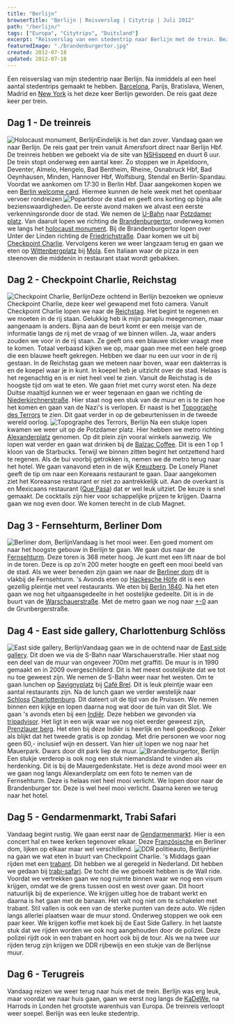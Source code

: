 ```yaml
---
title: "Berlijn"
browserTitle: "Berlijn | Reisverslag | Citytrip | Juli 2012"
path: "/berlijn/"
tags: ["Europa", "Citytrips", "Duitsland"]
excerpt: "Reisverslag van een stedentrip naar Berlijn met de trein. Bezienswaardigheden: Brandenburgtor, Checkpoint Charlie, Reichstag en de Berlijnse Muur"
featuredImage: "./brandenburgertor.jpg"
created: 2012-07-18
updated: 2012-07-18
---
```


Een reisverslag van mijn stedentrip naar Berlijn. Na inmiddels al een heel aantal stedentrips gemaakt te hebben. [Barcelona](./barcelona "Reisverslag Barcelona"), Parijs, Bratislava, Wenen, Madrid en [New York](/new-york "Reisverslag New York") is het deze keer Berlijn geworden. De reis gaat deze keer per trein.

## Dag 1 - De treinreis

![Holocaust monument, Berlijn](./holocaust-monument.jpg)Eindelijk is het dan zover. Vandaag gaan we naar Berlijn. De reis gaat per trein vanuit Amersfoort direct naar Berlijn Hbf. De treinreis hebben we geboekt via de site van [NSHispeed](http://www.nshispeed.nl/nl/onze-bestemmingen/trein-duitsland/trein-naar-berlijn "NSHispeed") en duurt 6 uur. De trein stopt onderweg een aantal keer. Zo stoppen we in Apeldoorn, Deventer, Almelo, Hengelo, Bad Bentheim, Rheine, Osnabruck Hbf, Bad Oeynhausen, Minden, Hannover Hbf, Wolfsburg, Stendal en Berlin-Spandau. Voordat we aankomen om 17:30 in Berlin Hbf. Daar aangekomen kopen we een [Berlin welcome card](http://www.visitberlin.de/de/welcomecard "Berlin welcome card"). Hiermee kunnen de hele week met het openbaar vervoer rondreizen ![Popart](./popart.jpg)door de stad en geeft ons korting op bijna alle bezienswaardigheden. De eerste avond maken we alvast een eerste verkenningsronde door de stad. We nemen de [U-Bahn](https://nl.wikipedia.org/wiki/Metro_van_Berlijn "U-Bahn") naar [Potzdamer platz](https://nl.wikipedia.org/wiki/Potsdamer_Platz "Potsdamer Platz"). Van daaruit lopen we richting de [Brandenburgertor](https://nl.wikipedia.org/wiki/Brandenburger_Tor_(Berlijn) "Brandenburger Tor"), onderweg komen we langs het [holocaust monument](https://nl.wikipedia.org/wiki/Holocaust-Mahnmal "Holocaust monument"). Bij de Brandenburgertor lopen over Unter der Linden richting de [Friedrichstraße](https://nl.wikipedia.org/wiki/Friedrichstrasse "Friedrichstrasse"). Daar komen we uit bij [Checkpoint Charlie](https://nl.wikipedia.org/wiki/Checkpoint_Charlie "Checkpoint Charlie"). Vervolgens keren we weer langzaam terug en gaan we eten op [Wittenbergplatz](https://nl.wikipedia.org/wiki/Wittenbergplatz "Wittenbergplatz") bij [Mola](http://www.restaurant-mola.de/ "Restaurant Mola"). Een Italiaan waar de pizza in een steenoven die middenin in restaurant staat wordt gebakken.

## Dag 2 - Checkpoint Charlie, Reichstag

![Checkpoint Charlie, Berlijn](./checkpoint-charlie.jpg)Deze ochtend in Berlijn bezoeken we opnieuw Checkpoint Charlie, deze keer wel gewapend met foto camera. Vanuit Checkpoint Charlie lopen we naar de [Reichstag](https://nl.wikipedia.org/wiki/Rijksdaggebouw "Reichstag"). Het begint te regenen en we moeten in de rij staan. Gelukkig heb ik mijn paraplu meegenomen, maar aangenaam is anders. Bijna aan de beurt komt er een meisje van de informatie langs de rij met de vraag of we binnen willen. Ja, waar anders zouden we voor in de rij staan. Ze geeft ons een blauwe sticker vraagt mee te komen. Totaal verbaasd kijken we op, maar gaan mee met een hele groep die een blauwe heeft gekregen. Hebben we daar nu een uur voor in de rij gestaan. In de Reichstag gaan we meteen naar boven, waar een dakterras is en de koepel waar je in kunt. In koepel heb je uitzicht over de stad. Helaas is het regenachtig en is er niet heel veel te zien. Vanuit de Reichstag is de hoogste tijd om wat te eten. We gaan friet met curry worst eten. Na deze Duitse maaltijd kunnen we er weer tegenaan en gaan we richting de [Niederkirchnerstraße](https://en.wikipedia.org/wiki/Niederkirchnerstra%C3%9Fe "Niederkirchnerstraße"). Hier staat nog een stuk van de muur en is te zien hoe het komen en gaan van de Nazi's is verlopen. Er naast is het [Topographe des Terrors](http://www.topographie.de/ "Topographe des Terrors") te zien. Dit gaat verder in op de gebeurtenissen in de tweede wereld oorlog. ![Topographe des Terrors, Berlijn](./topographe-des-terrors.jpg) Na een stukje lopen kwamen we weer uit op de Potzdamer platz. Hier hebben we metro richting [Alexanderplatz](https://nl.wikipedia.org/wiki/Alexanderplatz "Alexanderplatz") genomen. Op dit plein zijn vooral winkels aanwezig. We lopen wat verder en gaan wat drinken bij de [Balzac Coffee](https://nl.wikipedia.org/wiki/Balzac_Coffee "Balzac Coffee"). Dit is een 1 op 1 kloon van de Starbucks. Terwijl we binnen zitten begint het ontzettend hard te regenen. Als de bui voorbij getrokken is, nemen we de metro terug naar het hotel. We gaan vanavond eten in de wijk [Kreuzberg](https://nl.wikipedia.org/wiki/Berlin-Kreuzberg "Kreuzberg"). De Lonely Planet geeft de tip om naar een Koreaans restaurant te gaan. Daar aangekomen ziet het Koreaanse restaurant er niet zo aantrekkelijk uit. Aan de overkant is en Mexicaans restaurant ([Que Pasa](http://www.quepasa.at/ "Que Pasa")) dat er wel leuk uitziet. De keuze is snel gemaakt. De cocktails zijn hier voor schappelijke prijzen te krijgen. Daarna gaan we nog even door. We komen terecht in de club Magnet.

## Dag 3 - Fernsehturm, Berliner Dom

![Berliner dom, Berlijn](./berliner-dom.jpg)Vandaag is het mooi weer. Een goed moment om naar het hoogste gebouw in Berlijn te gaan. We gaan dus naar de [Fernsehturm](https://nl.wikipedia.org/wiki/Fernsehturm "Fernsehturm"). Deze toren is 368 meter hoog. Je kunt met een lift naar de bol in de toren. Deze is op zo'n 200 meter hoogte en geeft een mooi beeld van de stad. Als we weer beneden zijn gaan we naar de [Berliner dom](https://nl.wikipedia.org/wiki/Berliner_Dom "Berliner Dom") dit is vlakbij de Fernsehturm. 's Avonds eten op [Hackesche Höfe](https://nl.wikipedia.org/wiki/Hackesche_H%C3%B6fe "Hackesche Höfe") dit is een gezellig pleintje met veel restaurants. We eten bij [Berlin 1840](http://www.berlin-1840.de/ "Berlin 1840"). Na het eten gaan we nog het uitgaansgedeelte in het oostelijke gedeelte. Dit is in de buurt van de [Warschauerstraße](https://nl.wikipedia.org/wiki/Warschauer_Stra%C3%9Fe "Warschauer Straße"). Met de metro gaan we nog naar [+-0](http://plusminusnull-berlin.de/ "+-0") aan de Grunbergerstraße.

## Dag 4 - East side gallery, Charlottenburg Schlöss

![East side gallery, Berlijn](./east-side-gallery.jpg)Vandaag gaan we in de ochtend naar de [East side gallery](https://nl.wikipedia.org/wiki/East_Side_Gallery "East side gallery"). Dit doen we via de S-Bahn naar Warschauerstraße. Hier staat nog een deel van de muur van ongeveer 700m met graffiti. De muur is in 1990 gemaakt en in 2009 overgeschilderd. Dit is het meest oostelijkste dat we tot nu toe geweest zijn. We nemen de S-Bahn weer naar het westen. Om te gaan lunchen op [Savignyplatz](http://de.wikipedia.org/wiki/Savignyplatz "Savignyplatz") bij [Café Brel](http://www.cafebrel.de "Brel"). Dit is leuk pleintje waar een aantal restaurants zijn. Na de lunch gaan we verder westelijk naar [Schloss](https://nl.wikipedia.org/wiki/Slot_Charlottenburg "Charlottenburg Schloss") [Charlottenburg](https://nl.wikipedia.org/wiki/Slot_Charlottenburg "Charlottenburg Schloss"). Dit dateert uit de tijd van de Pruissen. We nemen binnen een kijkje en lopen daarna nog wat door de tuin van dit Slot. We gaan 's avonds eten bij een [Indiër](http://www.maharadscha2.de/ "Maharadscha 2"). Deze hebben we gevonden via [tripadvisor](http://www.tripadvisor.nl/ "Trip advisor"). Het ligt in een wijk waar we nog niet eerder geweest zijn, [Prenzlauer berg](https://nl.wikipedia.org/wiki/Prenzlauer_Berg "Prenzlauer berg"). Het eten bij deze Indiër is heerlijk en heel goedkoop. Zeker als blijkt dat het tweede gratis is op zondag. Met drie personen we voor nog geen 60,- inclusief wijn en dessert. Van hier uit lopen we nog naar het Mauerpark. Dwars door dit park liep de muur. ![Brandenburgertor, Berlijn](./brandenburgertor.jpg)Een stukje verderop is ook nog een stuk niemandsland te vinden als herdenking. Dit is bij de Mauergedenkstate. Het is deze avond mooi weer en we gaan nog langs Alexanderplatz om een foto te nemen van de Fernsehturm. Deze is helaas niet heel mooi verlicht. We lopen door naar de Brandenburger tor. Deze is wel heel mooi verlicht. Daarna keren we terug naar het hotel.

## Dag 5 - Gendarmenmarkt, Trabi Safari

Vandaag begint rustig. We gaan eerst naar de [Gendarmenmarkt](https://nl.wikipedia.org/wiki/Gendarmenmarkt "Gendarmenmarkt"). Hier is een concert hal en twee kerken tegenover elkaar. Deze [Französische](https://nl.wikipedia.org/wiki/Franz%C3%B6sischer_Dom "Französische Dom") en Berliner dom, lijken op elkaar maar wel verschillend. ![DDR politieauto, Berlijn](./ddr-politie.jpg)Hier na gaan we wat eten in buurt van Checkpoint Charlie. 's Middags gaan rijden met een [trabant](https://nl.wikipedia.org/wiki/Trabant "Trabant"). Dit hebben we al geregeld in Nederland. Dit hebben we gedaan bij [trabi-safari](http://www.trabi-safari.de "Trabi Safari"). De tocht die we geboekt hebben is de Wall ride. Voordat we vertrekken gaan we nog ruimte binnen waar we nog een visum krijgen, omdat we de grens tussen oost en west over gaan. Dit hoort natuurlijk bij de experience. We krijgen uitleg hoe de trabant werkt en daarna is het gaan met de banaan. Het valt nog niet om te schakelen met trabant. Stil vallen is ook een van de sterke punten van deze auto. We rijden langs allerlei plaatsen waar de muur stond. Onderweg stoppen we ook een paar keer. We krijgen koffie met koek bij de East Side Gallery. In het laatste stuk dat we rijden worden we ook nog aangehouden door de polizei. Deze polizei rijdt ook in een trabant en hoort ook bij de tour. Als we na twee uur rijden terug zijn krijgen we DDR rijbewijs en een stukje van de Berlijnse muur.

## Dag 6 - Terugreis

Vandaag reizen we weer terug naar huis met de trein. Berlijn was erg leuk, maar voordat we naar huis gaan, gaan we eerst nog langs de [KaDeWe](https://nl.wikipedia.org/wiki/KaDeWe "Kaufhaus Des Westens"), na Harrods in Londen het grootste warenhuis van Europa. De treinreis verloopt weer soepel. Berlijn was een leuke stedentrip.
